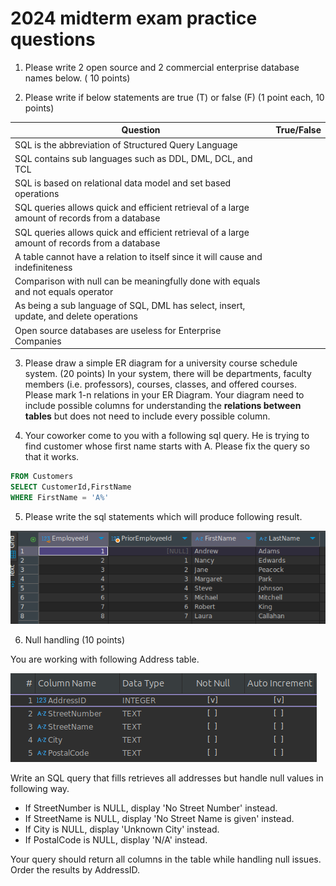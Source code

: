 # 2024 midterm exam practice questions


1. Please write 2 open source and 2 commercial enterprise database names below. ( 10 points)

2. Please write if below statements are true (T) or false (F) (1 point each, 10 points)

| Question | True/False |
|---|---|
| SQL is the abbreviation of Structured Query Language |  |
| SQL contains sub languages such as DDL, DML, DCL, and TCL |  |
| SQL is based on relational data model and set based operations |  |
| SQL queries allows quick and efficient retrieval of a large amount of records from a database |  |
| SQL queries allows quick and efficient retrieval of a large amount of records from a database |  |
| A table cannot have a relation to itself since it will cause and indefiniteness |  |
| Comparison with null can be meaningfully done with equals and not equals operator |  |
| As being a sub language of SQL, DML has select, insert, update, and delete operations |  |
| Open source databases are useless for Enterprise Companies |  |



3. Please draw a simple ER diagram for a university course schedule system. (20 points) 
In your system, there will be departments, faculty members (i.e. professors), courses, classes, and offered courses.
Please mark 1-n relations in your ER Diagram.
Your diagram need to include possible columns for understanding the **relations between tables** but does not need to include every possible column.


4. Your coworker come to you with a following sql query.
He is trying to find customer whose first name starts with A.
Please fix the query so that it works.


```sql
FROM Customers
SELECT CustomerId,FirstName
WHERE FirstName = 'A%'
```

5. Please write the sql statements which will produce following result.

![prior employee id result set](./images/prior-employee-id.png)


6. Null handling (10 points)

You are working with following Address table.

![Address](./images/address-table.png)

Write an SQL query that fills retrieves all addresses but handle null values in following way.

- If StreetNumber is NULL, display 'No Street Number' instead.
- If StreetName is NULL, display 'No Street Name is given' instead.
- If City is NULL, display 'Unknown City' instead.
- If PostalCode is NULL, display 'N/A' instead.

Your query should return all columns in the table while handling null issues. Order the results by AddressID.
